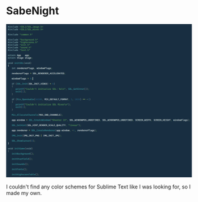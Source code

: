 # SabeNight

![screenshot showing color scheme](screenshot.png)

I couldn't find any color schemes for Sublime Text like I was looking for, so I made my own.
